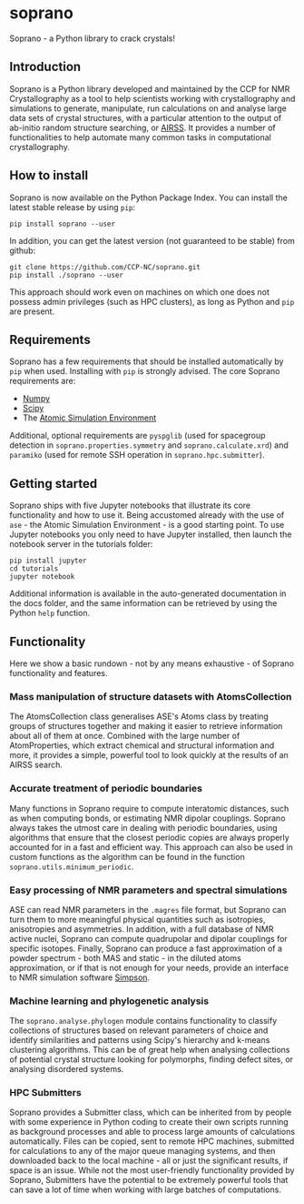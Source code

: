# soprano
Soprano - a Python library to crack crystals!

## Introduction
Soprano is a Python library developed and maintained by the CCP for NMR Crystallography as a tool to help scientists
working with crystallography and simulations to generate, manipulate, run calculations on and analyse large data sets of
crystal structures, with a particular attention to the output of ab-initio random structure searching, or [AIRSS](https://www.mtg.msm.cam.ac.uk/Codes/AIRSS). It provides a number of functionalities to help automate many common tasks in computational crystallography.

## How to install
Soprano is now available on the Python Package Index. You can install the latest stable release by using `pip`:

    pip install soprano --user

In addition, you can get the latest version (not guaranteed to be stable) from github:

    git clone https://github.com/CCP-NC/soprano.git
    pip install ./soprano --user
 
This approach should work even on machines on which one does not possess admin privileges (such as HPC clusters), as long as Python and `pip` are present.

## Requirements
Soprano has a few requirements that should be installed automatically by `pip` when used. Installing with `pip` is strongly advised. The core Soprano requirements are:

* [Numpy](http://www.numpy.org/)
* [Scipy](https://www.scipy.org/)
* The [Atomic Simulation Environment](https://wiki.fysik.dtu.dk/ase/)

Additional, optional requirements are `pyspglib` (used for spacegroup detection in `soprano.properties.symmetry` and `soprano.calculate.xrd`) and `paramiko` (used for remote SSH operation in `soprano.hpc.submitter`).

## Getting started
Soprano ships with five Jupyter notebooks that illustrate its core functionality and how to use it. Being accustomed already with the use of `ase` - the Atomic Simulation Environment - is a good starting point. To use Jupyter notebooks you only need to have Jupyter installed, then launch the notebook server in the tutorials folder:

    pip install jupyter
    cd tutorials
    jupyter notebook
    
Additional information is available in the auto-generated documentation in the docs folder, and the same information can be retrieved by using the Python `help` function.

## Functionality

Here we show a basic rundown - not by any means exhaustive - of Soprano functionality and features.

### Mass manipulation of structure datasets with AtomsCollection
The AtomsCollection class generalises ASE's Atoms class by treating groups of structures together and making it easier to retrieve information about all of them at once. Combined with the large number of AtomProperties, which extract chemical and structural information and more, it provides a simple, powerful tool to look quickly at the results of an AIRSS search.

### Accurate treatment of periodic boundaries
Many functions in Soprano require to compute interatomic distances, such as when computing bonds, or estimating NMR dipolar couplings. Soprano always takes the utmost care in dealing with periodic boundaries, using algorithms that ensure that the closest periodic copies are always properly accounted for in a fast and efficient way. This approach can also be used in custom functions as the algorithm can be found in the function `soprano.utils.minimum_periodic`.

### Easy processing of NMR parameters and spectral simulations
ASE can read NMR parameters in the `.magres` file format, but Soprano can turn them to more meaningful physical quantities such as isotropies, anisotropies and asymmetries. In addition, with a full database of NMR active nuclei, Soprano can compute quadrupolar and dipolar couplings for specific isotopes. Finally, Soprano can produce a fast approximation of a powder spectrum - both MAS and static - in the diluted atoms approximation, or if that is not enough for your needs, provide an interface to NMR simulation software [Simpson](http://inano.au.dk/about/research-centers/nmr/software/simpson/).

### Machine learning and phylogenetic analysis
The `soprano.analyse.phylogen` module contains functionality to classify collections of structures based on relevant parameters of choice and identify similarities and patterns using Scipy's hierarchy and k-means clustering algorithms. This can be of great help when analysing collections of potential crystal structure looking for polymorphs, finding defect sites, or analysing disordered systems.

### HPC Submitters
Soprano provides a Submitter class, which can be inherited from by people with some experience in Python coding to create their own scripts running as background processes and able to process large amounts of calculations automatically. Files can be copied, sent to remote HPC machines, submitted for calculations to any of the major queue managing systems, and then downloaded back to the local machine - all or just the significant results, if space is an issue. While not the most user-friendly functionality provided by Soprano, Submitters have the potential to be extremely powerful tools that can save a lot of time when working with large batches of computations.
